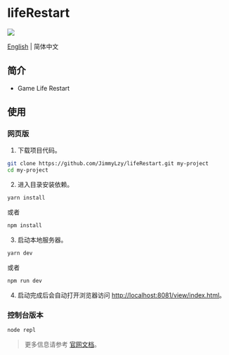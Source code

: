 # lifeRestart

<a href="https://discord.gg/rCetjY9K"><img src="https://img.shields.io/discord/887806403820007487?color=%23FEE75C&label=Discord&logo=discord&logoColor=white&style=for-the-badge" /></a>

[English](./README.md) | 简体中文

## 简介

- Game Life Restart

## 使用

### 网页版

1. 下载项目代码。

```bash
git clone https://github.com/JimmyLzy/lifeRestart.git my-project
cd my-project
```

2. 进入目录安装依赖。

```bash
yarn install
```

或者

```bash
npm install
```

3. 启动本地服务器。

```bash
yarn dev
```

或者

```bash
npm run dev
```

4. 启动完成后会自动打开浏览器访问 [http://localhost:8081/view/index.html](http://localhost:8081/view/index.html)。

### 控制台版本

```bash
node repl
```

> 更多信息请参考 [官网文档](https://liferestart.syaro.io/)。
